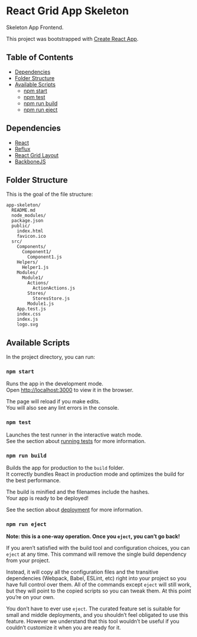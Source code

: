 # React Grid App Skeleton

Skeleton App Frontend.

This project was bootstrapped with [Create React App](https://github.com/facebookincubator/create-react-app).

## Table of Contents

- [Dependencies](#dependencies)
- [Folder Structure](#folder-structure)
- [Available Scripts](#available-scripts)
  - [npm start](#npm-start)
  - [npm test](#npm-test)
  - [npm run build](#npm-run-build)
  - [npm run eject](#npm-run-eject)

## Dependencies

- [React](https://reactjs.org/)
- [Reflux](https://github.com/reflux/refluxjs)
- [React Grid Layout](https://github.com/STRML/react-grid-layout)
- [BackboneJS](http://backbonejs.org)

## Folder Structure

This is the goal of the file structure:

```
app-skeleton/
  README.md
  node_modules/
  package.json
  public/
    index.html
    favicon.ico
  src/
    Components/
      Component1/
        Component1.js
    Helpers/
      Helper1.js
    Modules/
      Module1/
        Actions/
          ActionActions.js
        Stores/
          StoresStore.js
        Module1.js
    App.test.js
    index.css
    index.js
    logo.svg
```

## Available Scripts

In the project directory, you can run:

### `npm start`

Runs the app in the development mode.<br>
Open [http://localhost:3000](http://localhost:3000) to view it in the browser.

The page will reload if you make edits.<br>
You will also see any lint errors in the console.

### `npm test`

Launches the test runner in the interactive watch mode.<br>
See the section about [running tests](#running-tests) for more information.

### `npm run build`

Builds the app for production to the `build` folder.<br>
It correctly bundles React in production mode and optimizes the build for the best performance.

The build is minified and the filenames include the hashes.<br>
Your app is ready to be deployed!

See the section about [deployment](#deployment) for more information.

### `npm run eject`

**Note: this is a one-way operation. Once you `eject`, you can’t go back!**

If you aren’t satisfied with the build tool and configuration choices, you can `eject` at any time. This command will remove the single build dependency from your project.

Instead, it will copy all the configuration files and the transitive dependencies (Webpack, Babel, ESLint, etc) right into your project so you have full control over them. All of the commands except `eject` will still work, but they will point to the copied scripts so you can tweak them. At this point you’re on your own.

You don’t have to ever use `eject`. The curated feature set is suitable for small and middle deployments, and you shouldn’t feel obligated to use this feature. However we understand that this tool wouldn’t be useful if you couldn’t customize it when you are ready for it.

